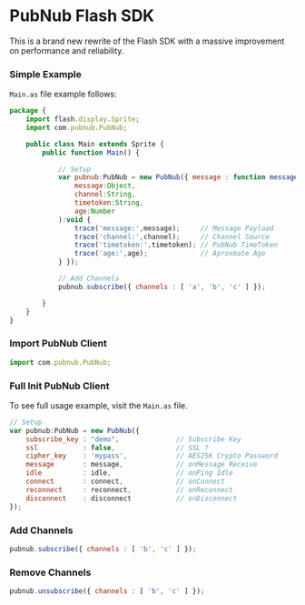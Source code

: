 # PubNub Flash SDK

This is a brand new rewrite of the Flash SDK with 
a massive improvement on performance and reliability.

### Simple Example

`Main.as` file example follows:

```javascript
package {
    import flash.display.Sprite;
    import com.pubnub.PubNub;

    public class Main extends Sprite {
        public function Main() {

            // Setup
            var pubnub:PubNub = new PubNub({ message : function message(
                message:Object,
                channel:String,
                timetoken:String,
                age:Number
            ):void {
                trace('message:',message);     // Message Payload
                trace('channel:',channel);     // Channel Source
                trace('timetoken:',timetoken); // PubNub TimeToken
                trace('age:',age);             // Aproxmate Age
            } });

            // Add Channels
            pubnub.subscribe({ channels : [ 'a', 'b', 'c' ] });

        }
    }
}
```

### Import PubNub Client

```javascript
import com.pubnub.PubNub;
```

### Full Init PubNub Client

To see full usage example, visit the `Main.as` file.

```javascript
// Setup
var pubnub:PubNub = new PubNub({
    subscribe_key : "demo",              // Subscribe Key
    ssl           : false,               // SSL ?
    cipher_key    : 'mypass',            // AES256 Crypto Password
    message       : message,             // onMessage Receive
    idle          : idle,                // onPing Idle
    connect       : connect,             // onConnect
    reconnect     : reconnect,           // onReconnect
    disconnect    : disconnect           // onDisconnect
});
```

### Add Channels
```javascript
pubnub.subscribe({ channels : [ 'b', 'c' ] });
```

### Remove Channels
```javascript
pubnub.unsubscribe({ channels : [ 'b', 'c' ] });
```


